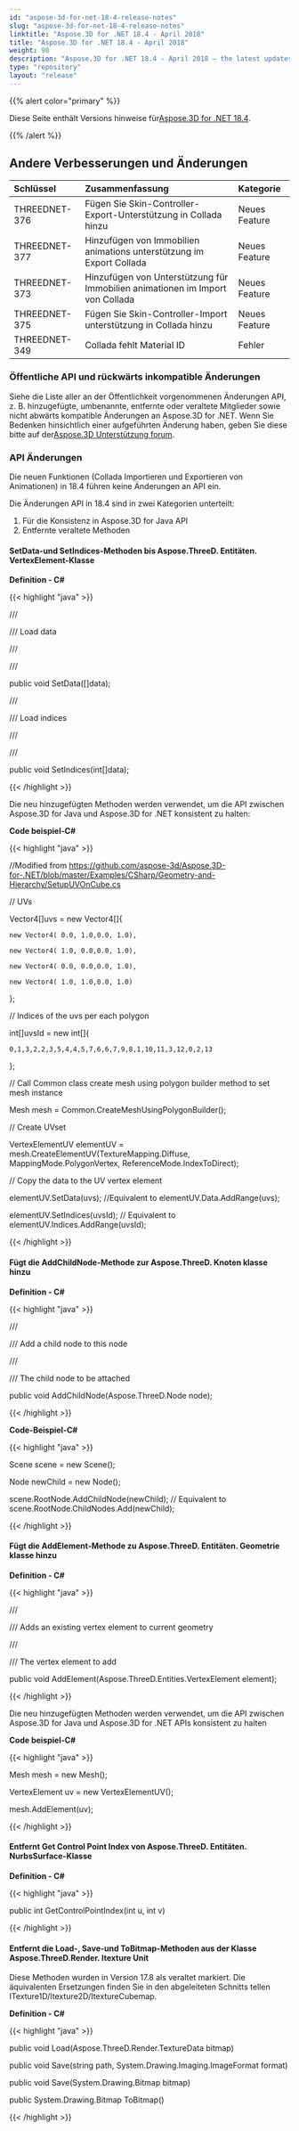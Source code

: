 ```yaml
---
id: "aspose-3d-for-net-18-4-release-notes"
slug: "aspose-3d-for-net-18-4-release-notes"
linktitle: "Aspose.3D for .NET 18.4 - April 2018"
title: "Aspose.3D for .NET 18.4 - April 2018"
weight: 90
description: "Aspose.3D for .NET 18.4 - April 2018 – the latest updates and fixes."
type: "repository"
layout: "release"
---
```

{{% alert color="primary" %}}

Diese Seite enthält Versions hinweise für[Aspose.3D for .NET 18.4](https://www.nuget.org/packages/Aspose.3D/18.4.0).

{{% /alert %}}
## **Andere Verbesserungen und Änderungen**

|**Schlüssel**|**Zusammenfassung**|**Kategorie**|
|:- |:- |:- |
|THREEDNET-376|Fügen Sie Skin-Controller-Export-Unterstützung in Collada hinzu|Neues Feature|
|THREEDNET-377|Hinzufügen von Immobilien animations unterstützung im Export Collada|Neues Feature|
|THREEDNET-373|Hinzufügen von Unterstützung für Immobilien animationen im Import von Collada|Neues Feature|
|THREEDNET-375|Fügen Sie Skin-Controller-Import unterstützung in Collada hinzu|Neues Feature|
|THREEDNET-349|Collada fehlt Material ID|Fehler|
### **Öffentliche API und rückwärts inkompatible Änderungen**
Siehe die Liste aller an der Öffentlichkeit vorgenommenen Änderungen API, z. B. hinzugefügte, umbenannte, entfernte oder veraltete Mitglieder sowie nicht abwärts kompatible Änderungen an Aspose.3D for .NET. Wenn Sie Bedenken hinsichtlich einer aufgeführten Änderung haben, geben Sie diese bitte auf der[Aspose.3D Unterstützung forum](https://forum.aspose.com/c/3d/18).
### **API Änderungen**
Die neuen Funktionen (Collada Importieren und Exportieren von Animationen) in 18.4 führen keine Änderungen an API ein.

Die Änderungen API in 18.4 sind in zwei Kategorien unterteilt:

1. Für die Konsistenz in Aspose.3D for Java API
1. Entfernte veraltete Methoden
#### **SetData-und SetIndices-Methoden bis Aspose.ThreeD. Entitäten. VertexElement-Klasse**
**Definition - C#**

{{< highlight "java" >}}

 /// <summary>

/// Load data

/// </summary>

/// <param name="data"></param>

public void SetData([]data);

/// <summary>

/// Load indices

/// </summary>

/// <param name="data"></param>

public void SetIndices(int[]data);

{{< /highlight >}}

Die neu hinzugefügten Methoden werden verwendet, um die API zwischen Aspose.3D for Java und Aspose.3D for .NET konsistent zu halten:

**Code beispiel-C#**

{{< highlight "java" >}}

 //Modified from https://github.com/aspose-3d/Aspose.3D-for-.NET/blob/master/Examples/CSharp/Geometry-and-Hierarchy/SetupUVOnCube.cs

// UVs

Vector4[]uvs = new Vector4[]{

    new Vector4( 0.0, 1.0,0.0, 1.0),

    new Vector4( 1.0, 0.0,0.0, 1.0),

    new Vector4( 0.0, 0.0,0.0, 1.0),

    new Vector4( 1.0, 1.0,0.0, 1.0)

};

// Indices of the uvs per each polygon

int[]uvsId = new int[]{

    0,1,3,2,2,3,5,4,4,5,7,6,6,7,9,8,1,10,11,3,12,0,2,13

};

// Call Common class create mesh using polygon builder method to set mesh instance

Mesh mesh = Common.CreateMeshUsingPolygonBuilder();

// Create UVset

VertexElementUV elementUV = mesh.CreateElementUV(TextureMapping.Diffuse, MappingMode.PolygonVertex, ReferenceMode.IndexToDirect);

// Copy the data to the UV vertex element

elementUV.SetData(uvs); //Equivalent to elementUV.Data.AddRange(uvs);

elementUV.SetIndices(uvsId); // Equivalent to elementUV.Indices.AddRange(uvsId);

{{< /highlight >}}
#### **Fügt die AddChildNode-Methode zur Aspose.ThreeD. Knoten klasse hinzu**
**Definition - C#**

{{< highlight "java" >}}

 /// <summary>

/// Add a child node to this node

/// </summary>

/// <param name="node">The child node to be attached</param>

public void AddChildNode(Aspose.ThreeD.Node node);

{{< /highlight >}}

**Code-Beispiel-C#**

{{< highlight "java" >}}

 Scene scene = new Scene();

Node newChild = new Node();

scene.RootNode.AddChildNode(newChild); // Equivalent to scene.RootNode.ChildNodes.Add(newChild);

{{< /highlight >}}


#### **Fügt die AddElement-Methode zu Aspose.ThreeD. Entitäten. Geometrie klasse hinzu**
**Definition - C#**

{{< highlight "java" >}}

 /// <summary>

/// Adds an existing vertex element to current geometry

/// </summary>

/// <param name="element">The vertex element to add</param>

public void AddElement(Aspose.ThreeD.Entities.VertexElement element);

{{< /highlight >}}

Die neu hinzugefügten Methoden werden verwendet, um die API zwischen Aspose.3D for Java und Aspose.3D for .NET APIs konsistent zu halten

**Code beispiel-C#**

{{< highlight "java" >}}

 Mesh mesh = new Mesh();

VertexElement uv = new VertexElementUV();

mesh.AddElement(uv);

{{< /highlight >}}
#### **Entfernt Get Control Point Index von Aspose.ThreeD. Entitäten. NurbsSurface-Klasse**
**Definition - C#**

{{< highlight "java" >}}

 public int GetControlPointIndex(int u, int v)

{{< /highlight >}}
#### **Entfernt die Load-, Save-und ToBitmap-Methoden aus der Klasse Aspose.ThreeD.Render. Itexture Unit**
Diese Methoden wurden in Version 17.8 als veraltet markiert. Die äquivalenten Ersetzungen finden Sie in den abgeleiteten Schnitts tellen ITexture1D/Itexture2D/ItextureCubemap.

**Definition - C#**

{{< highlight "java" >}}

 public void Load(Aspose.ThreeD.Render.TextureData bitmap)

public void Save(string path, System.Drawing.Imaging.ImageFormat format)

public void Save(System.Drawing.Bitmap bitmap)

public System.Drawing.Bitmap ToBitmap()

{{< /highlight >}}

